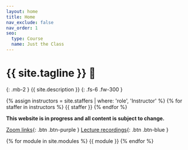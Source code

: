 ```yaml
---
layout: home
title: Home
nav_exclude: false
nav_order: 1
seo:
  type: Course
  name: Just the Class
---
```


# {{ site.tagline }} 🧠
{: .mb-2 }
{{ site.description }}
{: .fs-6 .fw-300 }

{% assign instructors = site.staffers | where: 'role', 'Instructor' %}
{% for staffer in instructors %}
{{ staffer }}
{% endfor %}

**This website is in progress and all content is subject to change.**

[Zoom links](https://campuswire.com/c/GF82D3B2E/feed/1){: .btn .btn-purple } [Lecture recordings](#){: .btn .btn-blue }

{% for module in site.modules %}
{{ module }}
{% endfor %}
